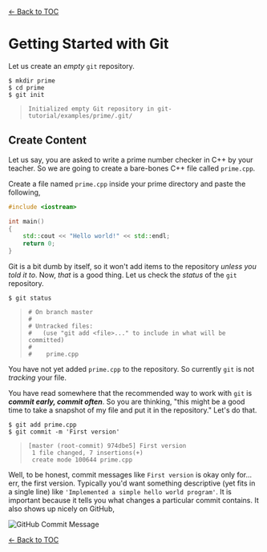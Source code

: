 [<- Back to TOC](https://github.com/Hindol/git-tutorial/blob/master/README.md)

# Getting Started with Git
Let us create an _empty_ `git` repository.

    $ mkdir prime
    $ cd prime
    $ git init

> `Initialized empty Git repository in git-tutorial/examples/prime/.git/`

## Create Content
Let us say, you are asked to write a prime number checker in C++ by your teacher. So we are going to create a bare-bones C++ file called `prime.cpp`.

Create a file named `prime.cpp` inside your prime directory and paste the following,

```c++
#include <iostream>

int main()
{
    std::cout << "Hello world!" << std::endl;
    return 0;
}
```

Git is a bit dumb by itself, so it won't add items to the repository _unless you told it to_. Now, _that_ is a good thing. Let us check the _status_ of the `git` repository.

    $ git status

> `# On branch master`  
> `#`  
> `# Untracked files:`  
> `#   (use "git add <file>..." to include in what will be committed)`  
> `#`  
> `#	prime.cpp`

You have not yet added `prime.cpp` to the repository. So currently `git` is not _tracking_ your file.

You have read somewhere that the recommended way to work with `git` is ___commit early, commit often___. So you are thinking, "this might be a good time to take a snapshot of my file and put it in the repository." Let's do that.

    $ git add prime.cpp
    $ git commit -m 'First version'

> `[master (root-commit) 974dbe5] First version`  
> ` 1 file changed, 7 insertions(+)`  
> ` create mode 100644 prime.cpp`

Well, to be honest, commit messages like `First version` is okay only for... err, the first version. Typically you'd want something descriptive (yet fits in a single line) like `'Implemented a simple hello world program'`. It is important because it tells you what changes a particular commit contains. It also shows up nicely on GitHub,

![GitHub Commit Message](https://raw.github.com/Hindol/git-tutorial/master/images/commit-message.png "GitHub Commit Message")

[<- Back to TOC](https://github.com/Hindol/git-tutorial/blob/master/README.md)